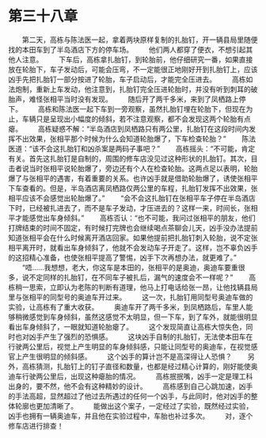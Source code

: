 #	第三十八章
　　第二天，高栋与陈法医一起，拿着两块原样复制的扎胎钉，开一辆县局里随便找的本田车到了半岛酒店下方的停车场。
　　他们两人都穿了便衣，不想引起其他人注意。
　　下车后，高栋拿扎胎钉，到轮胎前，他仔细研究一番，如果直接放在轮胎下，车子发动后，可能会压弯，不一定能很正地刚好开到扎胎钉上，应该凶手先把扎胎钉一部分按进了轮胎，车子启动后，才能完全压进去。
　　高栋如法炮制，重新上车发动，他注意到，扎胎钉完全压进轮胎时，并没有听到刺耳的破胎声，难怪张相平当时没有发现。
　　随后开了两千多米，来到了凤栖路上停下。
　　高栋和陈法医一起下车到一旁观察，虽然扎胎钉埋在轮胎下，但现在为止，车辆只是呈现出小幅度的倾斜，若不注意观察，都不会发现这两个轮胎有点瘪。
　　高栋疑惑不解：“半岛酒店到凤栖路只有两公里，扎胎钉在这段时间内发挥不出效果，张相平那个时候为什么会知道轮胎爆了，下车检查轮胎？”
　　陈法医道：“该不会这扎胎钉和凶杀案是两码子事吧？”
　　高栋摇头：“不可能，肯定有关。首先这扎胎钉是自制的，周围的修车店没见过这种形状的扎胎钉。其次，目击者说当时张相平说轮胎爆了，旁边还有个人在检查轮胎。这两点足以表明，轮胎爆了与张相平的遇害，有着重要的关系。也许凶手就是借助轮胎爆了，诱使张相平下车查看的。但是，半岛酒店离凤栖路仅两公里的车程，扎胎钉发挥不出效果，张相平应该不会感觉出轮胎爆了。”
　　“会不会这扎胎钉在张相平车子停在半岛酒店下时，已经被扎进去了，而不是车子发动，才压进去的？这样一来，时间长，张相平才能感觉出车身倾斜。”
　　高栋否认：“也不可能，我问过张相平的朋友，他们打牌结束的时间不固定，有时候打完牌也会继续喝点茶聊会儿天，凶手没办法提前知道张相平会在什么时候离开酒店回家。如果他提前把扎胎钉刺入轮胎，说不定张相平离开时，就看出车身倾斜了，他就不会发动车子开走了。这样，岂不辜负凶手的这招精心准备，也使张相平提高了警惕，凶手下次再想办法，就更难了。”
　　“唔……我想想，老大，你这车是本田的，张相平的是奥迪，奥迪车要重很多，说不定同样的扎胎钉，在不同车子被扎后，漏气的速度会不一样呢？”
　　高栋稍一思索，立即认为老陈的判断有道理，他马上打电话给张一昂，让他找辆县局里与张相平的同型号的奥迪车开过来。
　　这一次，扎胎钉用同型号奥迪车做的实验，让高栋有了重大收获。
　　奥迪车开了两千多米，到凤栖路后，车里人能够稍微感觉到车身倾斜，虽然这感觉不太明显，但一下车，到了车外，就能很明显看出车身倾斜了，一眼就知道轮胎瘪了。
　　这个发现简直让高栋大惊失色，同时也对凶手产生了强烈的恐惧感。
　　这块凶手自制的扎胎钉，无法使本田车在行驶两公里后，视觉上产生明显的车身倾斜感，只能让同型号的奥迪车，在视觉感官上产生很明显的倾斜感。
　　这个凶手的算计岂不是高深得让人恐惧？
　　另外，高栋猜测，扎胎钉上的钉子直径和数量，也都是经过精心计算的，刚好能使奥迪车行驶两公里后，出现这种瘪胎的情况。
　　高栋抿抿嘴，凶手一定是理工科出身的，要不然，他不会有这种精妙的设计。
　　高栋感到自己心跳加速，凶手的手法高超，显然超过了他过去所遇过的任何一个凶手，与此同时，他对凶手的整体轮廓也更加清晰了。
　　能做出这个案子，一定经过了实验，既然经过实验，凶手也拥有一辆奥迪车，并且他在实验过程中，车胎也补过多次。
　　对，逐个修车店进行排查！